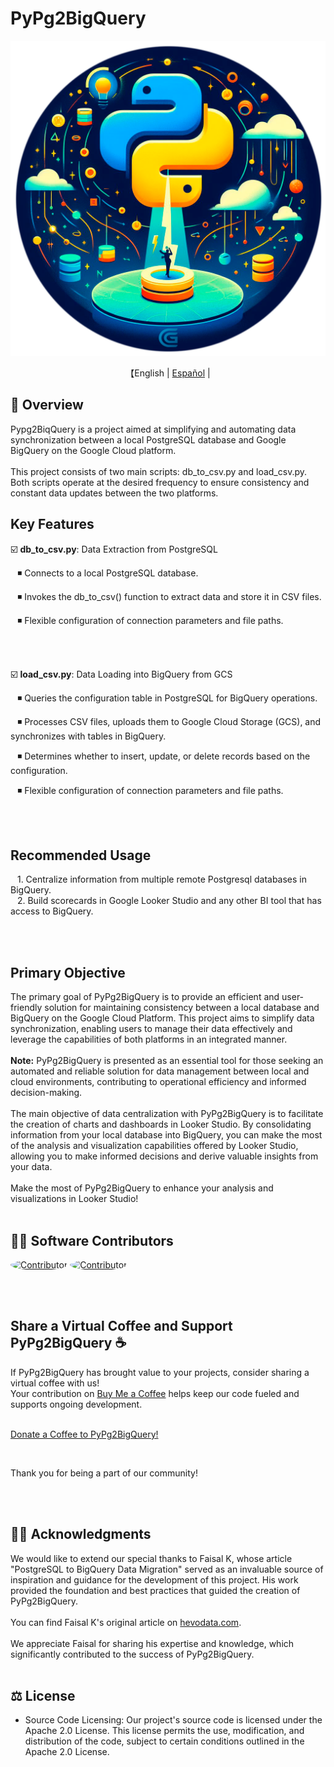 # PyPg2BigQuery

<p align="center">
  <img src='\readme\pypg2biqquery_logo.png' width=550>
</p>

<p align="center">
    【English | <a href="readme/README-Spanish.md">Español</a> |
</p>

## 📖 Overview

Pypg2BiqQuery is a project aimed at simplifying and automating data synchronization between a local PostgreSQL database and Google BigQuery on the Google Cloud platform.
<br><br>
This project consists of two main scripts: db_to_csv.py and load_csv.py.
Both scripts operate at the desired frequency to ensure consistency and constant data updates between the two platforms.

## Key Features


☑️ **db_to_csv.py**: Data Extraction from PostgreSQL

&ensp; ◾ Connects to a local PostgreSQL database.

&ensp; ◾ Invokes the db_to_csv() function to extract data and store it in CSV files.

&ensp; ◾ Flexible configuration of connection parameters and file paths.

<br><br>

☑️ **load_csv.py**: Data Loading into BigQuery from GCS

&ensp; ◾ Queries the configuration table in PostgreSQL for BigQuery operations.

&ensp; ◾ Processes CSV files, uploads them to Google Cloud Storage (GCS), and synchronizes with tables in BigQuery.

&ensp; ◾ Determines whether to insert, update, or delete records based on the configuration.

&ensp; ◾ Flexible configuration of connection parameters and file paths.

<br><br>

## Recommended Usage

&ensp; 1. Centralize information from multiple remote Postgresql databases in BigQuery. </br>
&ensp; 2. Build scorecards in Google Looker Studio and any other BI tool that has access to BigQuery. </br>

<br><br>

## Primary Objective

The primary goal of PyPg2BigQuery is to provide an efficient and user-friendly solution for maintaining consistency between a local database and BigQuery on the Google Cloud Platform.
This project aims to simplify data synchronization, enabling users to manage their data effectively and leverage the capabilities of both platforms in an integrated manner.
<br><br>
**Note:** PyPg2BigQuery is presented as an essential tool for those seeking an automated and reliable solution for data management between local and cloud environments, contributing to operational efficiency and informed decision-making.
<br><br>
The main objective of data centralization with PyPg2BigQuery is to facilitate the creation of charts and dashboards in Looker Studio. By consolidating information from your local database into BigQuery, you can make the most of the analysis and visualization capabilities offered by Looker Studio, allowing you to make informed decisions and derive valuable insights from your data.
<br><br>
Make the most of PyPg2BigQuery to enhance your analysis and visualizations in Looker Studio!
<br><br>

## 👨‍💻‍ Software Contributors

<a href="https://github.com/emmanuhellt"><img src="https://avatars.githubusercontent.com/u/136921808?v=4" alt="Contributor" style="width:5%; border-radius: 50%;"/></a>
<a href="https://github.com/jculebro"><img src="https://avatars.githubusercontent.com/u/2366703?v=4" alt="Contributor" style="width:5%; border-radius: 50%;"/></a>

<br><br>

## Share a Virtual Coffee and Support PyPg2BigQuery ☕

If PyPg2BigQuery has brought value to your projects, consider sharing a virtual coffee with us! </br>
Your contribution on <a href="https://www.buymeacoffee.com/pypg2bq">Buy Me a Coffee</a> helps keep our code fueled and supports ongoing development. </br></br>

<a href="https://www.buymeacoffee.com/pypg2bq">Donate a Coffee to PyPg2BigQuery!</a>

<br>

Thank you for being a part of our community!

</br></br>

## 🤝🏻 Acknowledgments

We would like to extend our special thanks to Faisal K, whose article "PostgreSQL to BigQuery Data Migration" served as an invaluable source of inspiration and guidance for the development of this project. His work provided the foundation and best practices that guided the creation of PyPg2BigQuery.
<br><br>
You can find Faisal K's original article on <a href="https://hevodata.com/blog/postgresql-to-bigquery-data-migration/">hevodata.com</a>.
<br><br>
We appreciate Faisal for sharing his expertise and knowledge, which significantly contributed to the success of PyPg2BigQuery.
<br><br>

## ⚖️ License

- Source Code Licensing: Our project's source code is licensed under the Apache 2.0 License. This license permits the use, modification, and distribution of the code, subject to certain conditions outlined in the Apache 2.0 License.
